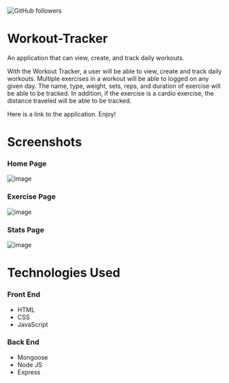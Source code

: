 ![GitHub followers](https://img.shields.io/github/followers/ianhooper613?label=Follow&style=social)

# Workout-Tracker
An application that can view, create, and track daily workouts.

With the Workout Tracker, a user will be able to view, create and track daily workouts.  Multiple exercises in a workout will be able to logged on any given day. The name, type, weight, sets, reps, and duration of exercise will be able to be tracked. In addition, if the exercise is a cardio exercise, the distance traveled will be able to be tracked. 


Here is a link to the application.  Enjoy!


# Screenshots

### Home Page
![image](https://user-images.githubusercontent.com/60622571/85069692-8c8ae880-b182-11ea-9400-28d4f672cc76.png)


### Exercise Page
![image](https://user-images.githubusercontent.com/60622571/85069752-a62c3000-b182-11ea-8dcf-9a39b73335fb.png)


### Stats Page
![image](https://user-images.githubusercontent.com/60622571/85069811-b93f0000-b182-11ea-94ff-056848837aa0.png)


# Technologies Used

### Front End

- HTML
- CSS
- JavaScript

### Back End

- Mongoose
- Node JS
- Express
